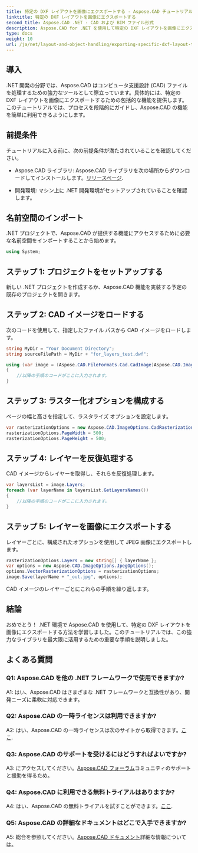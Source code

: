 ```yaml
---
title: 特定の DXF レイアウトを画像にエクスポートする - Aspose.CAD チュートリアル
linktitle: 特定の DXF レイアウトを画像にエクスポートする
second_title: Aspose.CAD .NET - CAD および BIM ファイル形式
description: Aspose.CAD for .NET を使用して特定の DXF レイアウトを画像にエクスポートするためのステップバイステップ ガイドをご覧ください。この強力なチュートリアルを使用して、.NET 開発の効率を最大化します。
type: docs
weight: 10
url: /ja/net/layout-and-object-handling/exporting-specific-dxf-layout-to-image/
---
```

## 導入

.NET 開発の分野では、Aspose.CAD はコンピュータ支援設計 (CAD) ファイルを処理するための強力なツールとして際立っています。具体的には、特定の DXF レイアウトを画像にエクスポートするための包括的な機能を提供します。このチュートリアルでは、プロセスを段階的にガイドし、Aspose.CAD の機能を簡単に利用できるようにします。

## 前提条件

チュートリアルに入る前に、次の前提条件が満たされていることを確認してください。

-  Aspose.CAD ライブラリ: Aspose.CAD ライブラリを次の場所からダウンロードしてインストールします。[リリースページ](https://releases.aspose.com/cad/net/).

- 開発環境: マシン上に .NET 開発環境がセットアップされていることを確認します。

## 名前空間のインポート

.NET プロジェクトで、Aspose.CAD が提供する機能にアクセスするために必要な名前空間をインポートすることから始めます。

```csharp
using System;
```

## ステップ 1: プロジェクトをセットアップする

新しい .NET プロジェクトを作成するか、Aspose.CAD 機能を実装する予定の既存のプロジェクトを開きます。

## ステップ 2: CAD イメージをロードする

次のコードを使用して、指定したファイル パスから CAD イメージをロードします。

```csharp
string MyDir = "Your Document Directory";
string sourceFilePath = MyDir + "for_layers_test.dwf";

using (var image = (Aspose.CAD.FileFormats.Cad.CadImage)Aspose.CAD.Image.Load(sourceFilePath))
{
    //以降の手順のコードがここに入力されます。
}
```

## ステップ 3: ラスター化オプションを構成する

ページの幅と高さを指定して、ラスタライズ オプションを設定します。

```csharp
var rasterizationOptions = new Aspose.CAD.ImageOptions.CadRasterizationOptions();
rasterizationOptions.PageWidth = 500;
rasterizationOptions.PageHeight = 500;
```

## ステップ 4: レイヤーを反復処理する

CAD イメージからレイヤーを取得し、それらを反復処理します。

```csharp
var layersList = image.Layers;
foreach (var layerName in layersList.GetLayersNames())
{
    //以降の手順のコードがここに入力されます。
}
```

## ステップ 5: レイヤーを画像にエクスポートする

レイヤーごとに、構成されたオプションを使用して JPEG 画像にエクスポートします。

```csharp
rasterizationOptions.Layers = new string[] { layerName };
var options = new Aspose.CAD.ImageOptions.JpegOptions();
options.VectorRasterizationOptions = rasterizationOptions;
image.Save(layerName + "_out.jpg", options);
```

CAD イメージのレイヤーごとにこれらの手順を繰り返します。

## 結論

おめでとう！ .NET 環境で Aspose.CAD を使用して、特定の DXF レイアウトを画像にエクスポートする方法を学習しました。このチュートリアルでは、この強力なライブラリを最大限に活用するための重要な手順を説明しました。

## よくある質問

### Q1: Aspose.CAD を他の .NET フレームワークで使用できますか?

A1: はい、Aspose.CAD はさまざまな .NET フレームワークと互換性があり、開発ニーズに柔軟に対応できます。

### Q2: Aspose.CAD の一時ライセンスは利用できますか?

 A2: はい、Aspose.CAD の一時ライセンスは次のサイトから取得できます。[ここ](https://purchase.aspose.com/temporary-license/).

### Q3: Aspose.CAD のサポートを受けるにはどうすればよいですか?

 A3: にアクセスしてください。[Aspose.CAD フォーラム](https://forum.aspose.com/c/cad/19)コミュニティのサポートと援助を得るため。

### Q4: Aspose.CAD に利用できる無料トライアルはありますか?

 A4: はい、Aspose.CAD の無料トライアルを試すことができます。[ここ](https://releases.aspose.com/).

### Q5: Aspose.CAD の詳細なドキュメントはどこで入手できますか?

 A5: 総合を参照してください。[Aspose.CAD ドキュメント](https://reference.aspose.com/cad/net/)詳細な情報については。